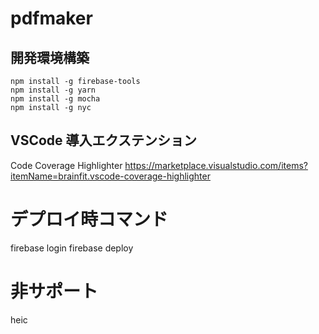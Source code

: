 # pdfmaker

## 開発環境構築

```
npm install -g firebase-tools
npm install -g yarn
npm install -g mocha
npm install -g nyc
```

## VSCode 導入エクステンション

Code Coverage Highlighter
https://marketplace.visualstudio.com/items?itemName=brainfit.vscode-coverage-highlighter

# デプロイ時コマンド

firebase login
firebase deploy

# 非サポート

heic
